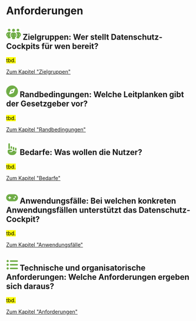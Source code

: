 # Anforderungen

## **![](../assets/images/team.svg) Zielgruppen:** Wer stellt Datenschutz-Cockpits für wen bereit?

<mark>tbd.</mark>

[Zum Kapitel "Zielgruppen"](<Zielgruppen>)

## **![](../assets/images/compass.svg) Randbedingungen:** Welche Leitplanken gibt der Gesetzgeber vor?

<mark>tbd.</mark>

[Zum Kapitel "Randbedingungen"](<Randbedingungen>)

## **![](../assets/images/hand-point-up.svg) Bedarfe:** Was wollen die Nutzer?

<mark>tbd.</mark>

[Zum Kapitel "Bedarfe"](<Bedarfe>)

## **![](../assets/images/gamepad.svg) Anwendungsfälle:** Bei welchen konkreten Anwendungsfällen unterstützt das Datenschutz-Cockpit?

<mark>tbd.</mark>

[Zum Kapitel "Anwendungsfälle"](<Anwendungsfälle>)

## **![](../assets/images/list.svg) Technische und organisatorische Anforderungen:** Welche Anforderungen ergeben sich daraus?

<mark>tbd.</mark>

[Zum Kapitel "Anforderungen"](<Anforderungen>)